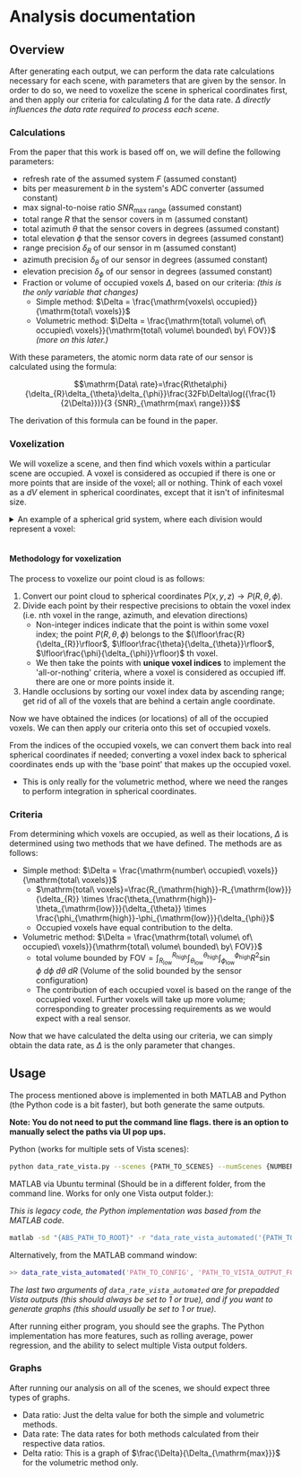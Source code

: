 # Analysis documentation

## Overview

After generating each output, we can perform the data rate calculations necessary for each scene, with parameters that are given by the sensor. In order to do so, we need to voxelize the scene in spherical coordinates first, and then apply our criteria for calculating $\Delta$ for the data rate. $\Delta$ *directly influences the data rate required to process each scene.*

### Calculations

From the paper that this work is based off on, we will define the following parameters:

- refresh rate of the assumed system $F$ (assumed constant)
- bits per measurement $b$ in the system's ADC converter (assumed constant)
- max signal-to-noise ratio ${SNR}_{\mathrm{max\ range}}$ (assumed constant)
- total range $R$ that the sensor covers in m (assumed constant)
- total azimuth $\theta$ that the sensor covers in degrees (assumed constant)
- total elevation $\phi$ that the sensor covers in degrees (assumed constant)
- range precision $\delta_{R}$ of our sensor in m (assumed constant)
- azimuth precision $\delta_{\theta}$ of our sensor in degrees (assumed constant)
- elevation precision $\delta_{\phi}$ of our sensor in degrees (assumed constant)
- Fraction or volume of occupied voxels $\Delta$, based on our criteria: *(this is the only variable that changes)*
  - Simple method: $\Delta = \frac{\mathrm{voxels\ occupied}}{\mathrm{total\ voxels}}$
  - Volumetric method: $\Delta = \frac{\mathrm{total\ volume\ of\ occupied\ voxels}}{\mathrm{total\ volume\ bounded\ by\ FOV}}$ *(more on this later.)*

With these parameters, the atomic norm data rate of our sensor is calculated using the formula:

$$\mathrm{Data\ rate}=\frac{R\theta\phi}{\delta_{R}\delta_{\theta}\delta_{\phi}}\frac{32Fb\Delta\log({\frac{1}{2\Delta}})}{3 {SNR}_{\mathrm{max\ range}}}$$

The derivation of this formula can be found in the paper.

### Voxelization

We will voxelize a scene, and then find which voxels within a particular scene are occupied. A voxel is considered as occupied if there is one or more points that are inside of the voxel; all or nothing. Think of each voxel as a $dV$ element in spherical coordinates, except that it isn't of infinitesmal size.

<details>
  <summary>An example of a spherical grid system, where each division would represent a voxel:</summary>

![Example of spherical grid](images/example_grid_spherical.png "Spherical grid.")

*Pretend that instead of a sphere, this solid is represented as a sensor FOV with a similar grid shown above.*

</details>
<br>

#### Methodology for voxelization

The process to voxelize our point cloud is as follows:

1. Convert our point cloud to spherical coordinates $P(x,y,z)\rightarrow P(R,\theta,\phi)$.
2. Divide each point by their respective precisions to obtain the voxel index (i.e. nth voxel in the range, azimuth, and elevation directions)
    - Non-integer indices indicate that the point is within some voxel index; the point $P(R,\theta,\phi)$ belongs to the $(\lfloor\frac{R}{\delta_{R}}\rfloor$, $\lfloor\frac{\theta}{\delta_{\theta}}\rfloor$, $\lfloor\frac{\phi}{\delta_{\phi}}\rfloor)$ th voxel.
    - We then take the points with **unique voxel indices** to implement the 'all-or-nothing' criteria, where a voxel is considered as occupied iff. there are one or more points inside it.
3. Handle occlusions by sorting our voxel index data by ascending range; get rid of all of the voxels that are behind a certain angle coordinate.

Now we have obtained the indices (or locations) of all of the occupied voxels. We can then apply our criteria onto this set of occupied voxels.

From the indices of the occupied voxels, we can convert them back into real spherical coordinates if needed; converting a voxel index back to spherical coordinates ends up with the 'base point' that makes up the occupied voxel.

- This is only really for the volumetric method, where we need the ranges to perform integration in spherical coordinates.

### Criteria

From determining which voxels are occupied, as well as their locations, $\Delta$ is determined using two methods that we have defined. The methods are as follows:

- Simple method: $\Delta = \frac{\mathrm{number\ occupied\ voxels}}{\mathrm{total\ voxels}}$
  - $\mathrm{total\ voxels}=\frac{R_{\mathrm{high}}-R_{\mathrm{low}}}{\delta_{R}} \times \frac{\theta_{\mathrm{high}}-\theta_{\mathrm{low}}}{\delta_{\theta}} \times \frac{\phi_{\mathrm{high}}-\phi_{\mathrm{low}}}{\delta_{\phi}}$
  - Occupied voxels have equal contribution to the delta.
- Volumetric method: $\Delta = \frac{\mathrm{total\ volume\ of\ occupied\ voxels}}{\mathrm{total\ volume\ bounded\ by\ FOV}}$
  - $\mathrm{total\ volume\ bounded\ by\ FOV} = \int_{R_{\mathrm{low}}}^{R_{\mathrm{high}}} \int_{\theta_{\mathrm{low}}}^{\theta_{\mathrm{high}}}  \int_{\phi_{\mathrm{low}}}^{\phi_{\mathrm{high}}} R^2\sin{\phi}\ d\phi \ d\theta \ dR$ (Volume of the solid bounded by the sensor configuration)
  - The contribution of each occupied voxel is based on the range of the occupied voxel. Further voxels will take up more volume; corresponding to greater processing requirements as we would expect with a real sensor.

Now that we have calculated the delta using our criteria, we can simply obtain the data rate, as $\Delta$ is the only parameter that changes.

## Usage

The process mentioned above is implemented in both MATLAB and Python (the Python code is a bit faster), but both generate the same outputs.

**Note: You do not need to put the command line flags. there is an option to manually select the paths via UI pop ups.**

Python (works for multiple sets of Vista scenes):

```bash
python data_rate_vista.py --scenes {PATH_TO_SCENES} --numScenes {NUMBER_OF_OUTPUT_FOLDERS} --config {PATH_TO_CONFIG}
```

MATLAB via Ubuntu terminal (Should be in a different folder, from the command line. Works for only one Vista output folder.):

*This is legacy code, the Python implementation was based from the MATLAB code.*

```bash
matlab -sd "{ABS_PATH_TO_ROOT}" -r "data_rate_vista_automated('{PATH_TO_CONFIG}', '{PATH_TO_VISTA_OUTPUT_FOLDER}', 1, 1)"
```

Alternatively, from the MATLAB command window:

```matlab
>> data_rate_vista_automated('PATH_TO_CONFIG', 'PATH_TO_VISTA_OUTPUT_FOLDER', true, true)
```

*The last two arguments of `data_rate_vista_automated` are for prepadded Vista outputs (this should always be set to 1 or true), and if you want to generate graphs (this should usually be set to 1 or true).*

After running either program, you should see the graphs. The Python implementation has more features, such as rolling average, power regression, and the ability to select multiple Vista output folders.

### Graphs

After running our analysis on all of the scenes, we should expect three types of graphs.

- Data ratio: Just the delta value for both the simple and volumetric methods.
- Data rate: The data rates for both methods calculated from their respective data ratios.
- Delta ratio: This is a graph of $\frac{\Delta}{\Delta_{\mathrm{max}}}$ for the volumetric method only.
